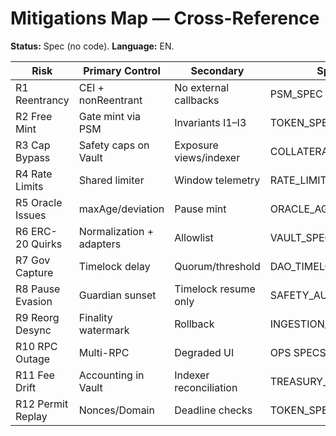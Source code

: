 # Mitigations Map — Cross-Reference
**Status:** Spec (no code). **Language:** EN.

| Risk | Primary Control | Secondary | Spec Refs | Test Refs |
|------|------------------|-----------|-----------|-----------|
| R1 Reentrancy | CEI + nonReentrant | No external callbacks | PSM_SPEC §10 | TESTPLAN unit/reentrancy |
| R2 Free Mint | Gate mint via PSM | Invariants I1–I3 | TOKEN_SPEC, PSM_SPEC | FORMAL_INVARIANTS_MAP |
| R3 Cap Bypass | Safety caps on Vault | Exposure views/indexer | COLLATERAL_VAULT_SPEC | safety_caps |
| R4 Rate Limits | Shared limiter | Window telemetry | RATE_LIMITS_SPEC | safety_rate_limit |
| R5 Oracle Issues | maxAge/deviation | Pause mint | ORACLE_AGGREGATOR_SPEC | oracle_guards/deviation |
| R6 ERC-20 Quirks | Normalization + adapters | Allowlist | VAULT_SPEC | regressions (decimals/fee) |
| R7 Gov Capture | Timelock delay | Quorum/threshold | DAO_TIMELOCK_SPEC | governance_params |
| R8 Pause Evasion | Guardian sunset | Timelock resume only | SAFETY_AUTOMATA_SPEC | safety_pause |
| R9 Reorg Desync | Finality watermark | Rollback | INGESTION_PIPELINE | reorg tests |
| R10 RPC Outage | Multi-RPC | Degraded UI | OPS SPECS | n/a |
| R11 Fee Drift | Accounting in Vault | Indexer reconciliation | TREASURY_SPEC | psm_accounting |
| R12 Permit Replay | Nonces/Domain | Deadline checks | TOKEN_SPEC | permit tests |
